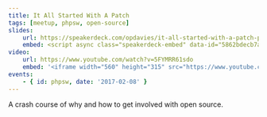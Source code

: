 ```yaml
---
title: It All Started With A Patch
tags: [meetup, phpsw, open-source]
slides:
    url: https://speakerdeck.com/opdavies/it-all-started-with-a-patch-phpsw
    embed: <script async class="speakerdeck-embed" data-id="5862bdecb7a24cfaa5fc844696fafa0c" data-ratio="1.37081659973226" src="//speakerdeck.com/assets/embed.js"></script>
video:
    url: https://www.youtube.com/watch?v=5FYMRR61sdo
    embed: '<iframe width="560" height="315" src="https://www.youtube.com/embed/5FYMRR61sdo" frameborder="0" allowfullscreen></iframe>'
events:
    - { id: phpsw, date: '2017-02-08' }
---
```

A crash course of why and how to get involved with open source.
